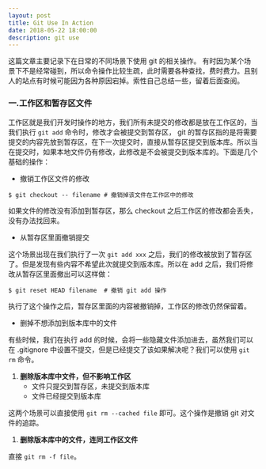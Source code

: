 ```yaml
---
layout: post
title: Git Use In Action
date: 2018-05-22 18:00:00
description: git use
---
```


这篇文章主要记录下在日常的不同场景下使用 git 的相关操作。 有时因为某个场景下不是经常碰到，所以命令操作比较生疏，此时需要各种查找，费时费力。且别人的站点有时候可能因为各种原因宕掉。索性自己总结一些，留着后面查阅。

### 一.工作区和暂存区文件

工作区就是我们开发时操作的地方，我们所有未提交的修改都是放在工作区的，当我们执行 `git add` 命令时，修改才会被提交到暂存区， git 的暂存区指的是将需要提交的内容先放到暂存区，在下一次提交时，直接从暂存区提交到版本库。所以当在提交时，如果本地文件仍有修改，此修改是不会被提交到版本库的。下面是几个基础的操作：

+ 撤销工作区文件的修改

```shell
$ git checkout -- filename # 撤销掉该文件在工作区中的修改
```
如果文件的修改没有添加到暂存区，那么 checkout 之后工作区的修改都会丢失，没有办法找回来。

+ 从暂存区里面撤销提交

这个场景出现在我们执行了一次 `git add xxx` 之后，我们的修改被放到了暂存区了。但是发现有些内容不希望此次就提交到版本库。所以在 add 之后，我们将修改从暂存区里面撤出可以这样做：

```shell
$ git reset HEAD filename  # 撤销 git add 操作
```
执行了这个操作之后，暂存区里面的内容被撤销掉，工作区的修改仍然保留着。

+ 删掉不想添加到版本库中的文件

有些时候，我们在执行 add 的时候，会将一些隐藏文件添加进去，虽然我们可以在 .gitignore 中设置不提交，但是已经提交了该如果解决呢？我们可以使用 `git rm` 命令。

1. **删除版本库中文件，但不影响工作区**
    + 文件只提交到暂存区，未提交到版本库
    + 文件已经提交到版本库

这两个场景可以直接使用 `git rm --cached file` 即可。这个操作是撤销 git 对文件的追踪。

1. **删除版本库中的文件，连同工作区文件**

直接 `git rm -f file`。



